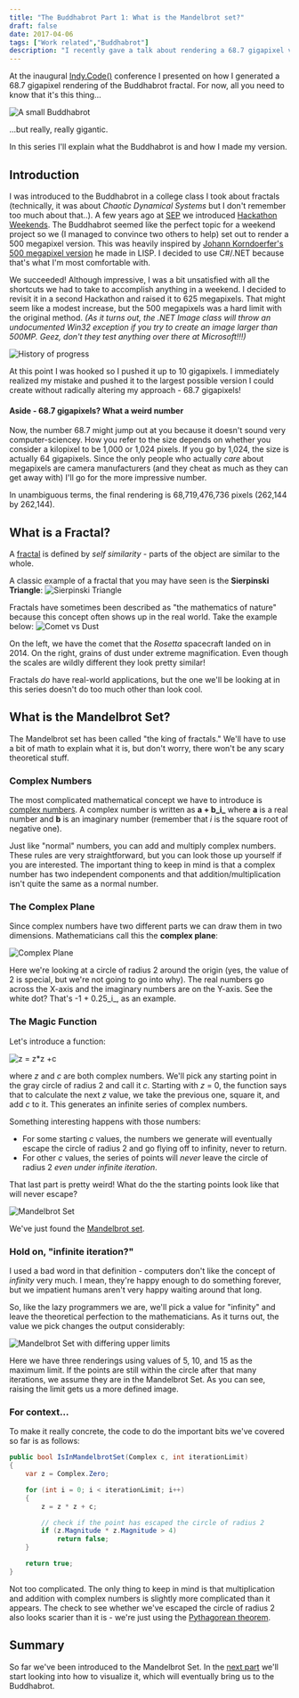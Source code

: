 ```yaml
---
title: "The Buddhabrot Part 1: What is the Mandelbrot set?"
draft: false
date: 2017-04-06
tags: ["Work related","Buddhabrot"]
description: "I recently gave a talk about rendering a 68.7 gigapixel version of the Buddhabrot.  Let's explore what that means"
---
```


At the inaugural [Indy.Code()](https://indycode.amegala.com/) conference I presented on how I generated a 68.7 gigapixel rendering of the Buddhabrot fractal.  For now, all you need to know that it's this thing...

![A small Buddhabrot](/buddhabrot/normal.jpg)

...but really, really gigantic.

In this series I'll explain what the Buddhabrot is and how I made my version.

## Introduction

I was introduced to the Buddhabrot in a college class I took about fractals (technically, it was about *Chaotic Dynamical Systems* but I don't remember too much about that..).  A few years ago at [SEP](https://www.sep.com) we introduced [Hackathon Weekends](https://www.sep.com/labs/hackathon/).  The Buddhabrot seemed like the perfect topic for a weekend project so we (I managed to convince two others to help) set out to render a 500 megapixel version.  This was heavily inspired by [Johann Korndoerfer's 500 megapixel version](http://erleuchtet.org/2010/07/ridiculously-large-buddhabrot.html) he made in LISP.  I decided to use C#/.NET because that's what I'm most comfortable with.

We succeeded!  Although impressive, I was a bit unsatisfied with all the shortcuts we had to take to accomplish anything in a weekend. I decided to revisit it in a second Hackathon and raised it to 625 megapixels.  That might seem like a modest increase, but the 500 megapixels was a hard limit with the original method.  *(As it turns out, the .NET Image class will throw an undocumented Win32 exception if you try to create an image larger than 500MP.  Geez, don't they test anything over there at Microsoft!!!)*

![History of progress](/buddhabrot/history_of_progress.png)

At this point I was hooked so I pushed it up to 10 gigapixels.  I immediately realized my mistake and pushed it to the largest possible version I could create without radically altering my approach - 68.7 gigapixels!

#### Aside - 68.7 gigapixels?  What a weird number

Now, the number 68.7 might jump out at you because it doesn't sound very computer-sciencey.  How you refer to the size depends on whether you consider a kilopixel to be 1,000 or 1,024 pixels.  If you go by 1,024, the size is actually 64 gigapixels.  Since the only people who actually *care* about megapixels are camera manufacturers (and they cheat as much as they can get away with) I'll go for the more impressive number.

In unambiguous terms, the final rendering is 68,719,476,736 pixels (262,144 by 262,144).

## What is a Fractal?

A [fractal](https://en.wikipedia.org/wiki/Fractal) is defined by *self similarity* - parts of the object are similar to the whole.

A classic example of a fractal that you may have seen is the **Sierpinski Triangle**:
![Sierpinski Triangle](/buddhabrot/Sierpinski_triangle.png)

Fractals have sometimes been described as "the mathematics of nature" because this concept often shows up in the real world.  Take the example below:
![Comet vs Dust](/buddhabrot/comet_vs_dust.jpg)

On the left, we have the comet that the *Rosetta* spacecraft landed on in 2014.  On the right, grains of dust under extreme magnification.  Even though the scales are wildly different they look pretty similar!

Fractals *do* have real-world applications, but the one we'll be looking at in this series doesn't do too much other than look cool.

## What is the Mandelbrot Set?

The Mandelbrot set has been called "the king of fractals."  We'll have to use a bit of math to explain what it is, but don't worry, there won't be any scary theoretical stuff.

### Complex Numbers

The most complicated mathematical concept we have to introduce is [complex numbers](https://en.wikipedia.org/wiki/Complex_number).  A complex number is written as **a + b_i_** where **a** is a real number and **b** is an imaginary number (remember that _i_ is the square root of negative one).

Just like "normal" numbers, you can add and multiply complex numbers.  These rules are very straightforward, but you can look those up yourself if you are interested. The important thing to keep in mind is that a complex number has two independent components and that addition/multiplication isn't quite the same as a normal number.

### The Complex Plane

Since complex numbers have two different parts we can draw them in two dimensions.  Mathematicians call this the **complex plane**:

![Complex Plane](/buddhabrot/complex_plane.png)

Here we're looking at a circle of radius 2 around the origin (yes, the value of 2 is special, but we're not going to go into why).  The real numbers go across the X-axis and the imaginary numbers are on the Y-axis.  See the white dot?  That's -1 + 0.25_i_, as an example.

### The Magic Function

Let's introduce a function:

![z = z*z +c](/buddhabrot/mandelbrot_set_equation.gif)

where _z_ and _c_ are both complex numbers.  We'll pick any starting point in the gray circle of radius 2 and call it _c_.  Starting with _z_ = 0, the function says that to calculate the next _z_ value, we take the previous one, square it, and add _c_ to it.  This generates an infinite series of complex numbers.

Something interesting happens with those numbers:

* For some starting _c_ values, the numbers we generate will eventually escape the circle of radius 2 and go flying off to infinity, never to return.
* For other _c_ values, the series of points will _never_ leave the circle of radius 2 _even under infinite iteration_.

That last part is pretty weird!  What do the the starting points look like that will never escape?

![Mandelbrot Set](/buddhabrot/complex_plane_mandelbrot.png)

We've just found the [Mandelbrot set](https://en.wikipedia.org/wiki/Mandelbrot_set).

### Hold on, "infinite iteration?"

I used a bad word in that definition - computers don't like the concept of _infinity_ very much.  I mean, they're happy enough to do something forever, but we impatient humans aren't very happy waiting around that long.

So, like the lazy programmers we are, we'll pick a value for "infinity" and leave the theoretical perfection to the mathematicians.  As it turns out, the value we pick changes the output considerably:

![Mandelbrot Set with differing upper limits](/buddhabrot/mandelbrot_limits.png)

Here we have three renderings using values of 5, 10, and 15 as the maximum limit.  If the points are still within the circle after that many iterations, we assume they are in the Mandelbrot Set.  As you can see, raising the limit gets us a more defined image.

### For context...

To make it really concrete, the code to do the important bits we've covered so far is as follows:

```cs
public bool IsInMandelbrotSet(Complex c, int iterationLimit)
{
    var z = Complex.Zero;

    for (int i = 0; i < iterationLimit; i++)
    {
        z = z * z + c;

        // check if the point has escaped the circle of radius 2
        if (z.Magnitude * z.Magnitude > 4)
            return false;
    }

    return true;
}
```

Not too complicated.  The only thing to keep in mind is that multiplication and addition with complex numbers is slightly more complicated than it appears.  The check to see whether we've escaped the circle of radius 2 also looks scarier than it is - we're just using the [Pythagorean theorem](https://en.wikipedia.org/wiki/Pythagorean_theorem).

## Summary

So far we've been introduced to the Mandelbrot Set.  In the [next part](/post/the-buddhabrot-part-2) we'll start looking into how to visualize it, which will eventually bring us to the Buddhabrot.
